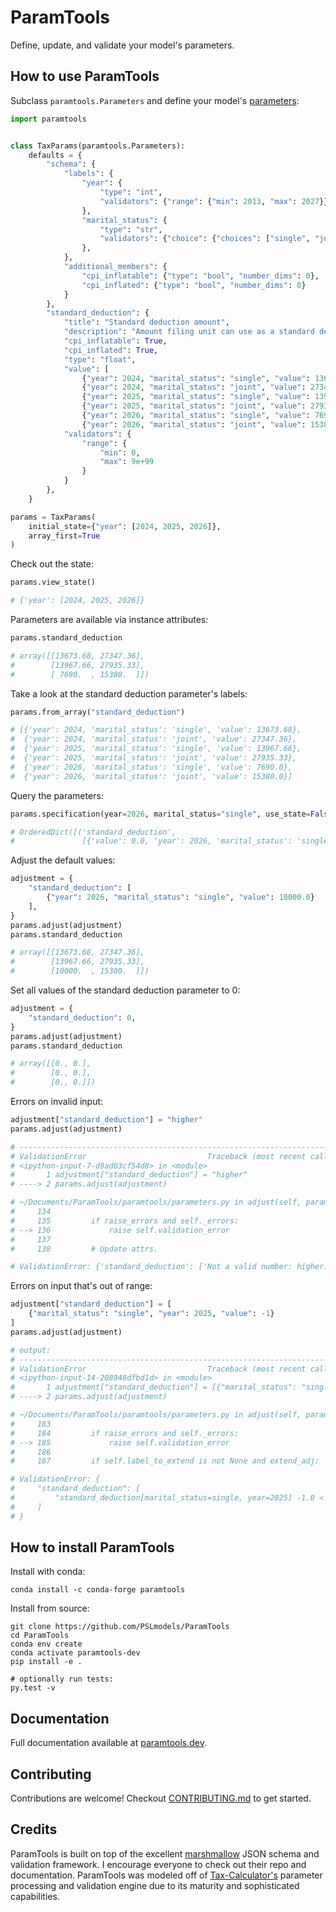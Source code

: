 # ParamTools

Define, update, and validate your model's parameters.

How to use ParamTools
---------------------------

Subclass `paramtools.Parameters` and define your model's [parameters](https://paramtools.dev/parameters):

```python
import paramtools


class TaxParams(paramtools.Parameters):
    defaults = {
        "schema": {
            "labels": {
                "year": {
                    "type": "int",
                    "validators": {"range": {"min": 2013, "max": 2027}}
                },
                "marital_status": {
                    "type": "str",
                    "validators": {"choice": {"choices": ["single", "joint"]}}
                },
            },
            "additional_members": {
                "cpi_inflatable": {"type": "bool", "number_dims": 0},
                "cpi_inflated": {"type": "bool", "number_dims": 0}
            }
        },
        "standard_deduction": {
            "title": "Standard deduction amount",
            "description": "Amount filing unit can use as a standard deduction.",
            "cpi_inflatable": True,
            "cpi_inflated": True,
            "type": "float",
            "value": [
                {"year": 2024, "marital_status": "single", "value": 13673.68},
                {"year": 2024, "marital_status": "joint", "value": 27347.36},
                {"year": 2025, "marital_status": "single", "value": 13967.66},
                {"year": 2025, "marital_status": "joint", "value": 27935.33},
                {"year": 2026, "marital_status": "single", "value": 7690.0},
                {"year": 2026, "marital_status": "joint", "value": 15380.0}],
            "validators": {
                "range": {
                    "min": 0,
                    "max": 9e+99
                }
            }
        },
    }

params = TaxParams(
    initial_state={"year": [2024, 2025, 2026]},
    array_first=True
)


```

Check out the state:

```python
params.view_state()

# {'year': [2024, 2025, 2026]}

```

Parameters are available via instance attributes:

```python
params.standard_deduction

# array([[13673.68, 27347.36],
#        [13967.66, 27935.33],
#        [ 7690.  , 15380.  ]])
```

Take a look at the standard deduction parameter's labels:
```python
params.from_array("standard_deduction")

# [{'year': 2024, 'marital_status': 'single', 'value': 13673.68},
#  {'year': 2024, 'marital_status': 'joint', 'value': 27347.36},
#  {'year': 2025, 'marital_status': 'single', 'value': 13967.66},
#  {'year': 2025, 'marital_status': 'joint', 'value': 27935.33},
#  {'year': 2026, 'marital_status': 'single', 'value': 7690.0},
#  {'year': 2026, 'marital_status': 'joint', 'value': 15380.0}]
```

Query the parameters:
```python
params.specification(year=2026, marital_status="single", use_state=False)

# OrderedDict([('standard_deduction',
#               [{'value': 0.0, 'year': 2026, 'marital_status': 'single'}])])
```

Adjust the default values:

```python
adjustment = {
    "standard_deduction": [
        {"year": 2026, "marital_status": "single", "value": 10000.0}
    ],
}
params.adjust(adjustment)
params.standard_deduction

# array([[13673.68, 27347.36],
#        [13967.66, 27935.33],
#        [10000.  , 15380.  ]])

```

Set all values of the standard deduction parameter to 0:

```python
adjustment = {
    "standard_deduction": 0,
}
params.adjust(adjustment)
params.standard_deduction

# array([[0., 0.],
#        [0., 0.],
#        [0., 0.]])

```


Errors on invalid input:
```python
adjustment["standard_deduction"] = "higher"
params.adjust(adjustment)

# ---------------------------------------------------------------------------
# ValidationError                           Traceback (most recent call last)
# <ipython-input-7-d9ad03cf54d8> in <module>
#       1 adjustment["standard_deduction"] = "higher"
# ----> 2 params.adjust(adjustment)

# ~/Documents/ParamTools/paramtools/parameters.py in adjust(self, params_or_path, raise_errors)
#     134
#     135         if raise_errors and self._errors:
# --> 136             raise self.validation_error
#     137
#     138         # Update attrs.

# ValidationError: {'standard_deduction': ['Not a valid number: higher.']}
```

Errors on input that's out of range:

```python
adjustment["standard_deduction"] = [
    {"marital_status": "single", "year": 2025, "value": -1}
]
params.adjust(adjustment)

# output:
# ---------------------------------------------------------------------------
# ValidationError                           Traceback (most recent call last)
# <ipython-input-14-208948dfbd1d> in <module>
#       1 adjustment["standard_deduction"] = [{"marital_status": "single", "year": 2025, "value": -1}]
# ----> 2 params.adjust(adjustment)

# ~/Documents/ParamTools/paramtools/parameters.py in adjust(self, params_or_path, raise_errors, extend_adj)
#     183
#     184         if raise_errors and self._errors:
# --> 185             raise self.validation_error
#     186
#     187         if self.label_to_extend is not None and extend_adj:

# ValidationError: {
#     "standard_deduction": [
#         "standard_deduction[marital_status=single, year=2025] -1.0 < min 0 "
#     ]
# }

```

How to install ParamTools
-----------------------------------------

Install with conda:

```
conda install -c conda-forge paramtools
```

Install from source:

```
git clone https://github.com/PSLmodels/ParamTools
cd ParamTools
conda env create
conda activate paramtools-dev
pip install -e .

# optionally run tests:
py.test -v
```

Documentation
----------------
Full documentation available at [paramtools.dev](https://paramtools.dev).

Contributing
-------------------------
Contributions are welcome! Checkout [CONTRIBUTING.md][3] to get started.

Credits
---------
ParamTools is built on top of the excellent [marshmallow][1] JSON schema and validation framework. I encourage everyone to check out their repo and documentation. ParamTools was modeled off of [Tax-Calculator's][2] parameter processing and validation engine due to its maturity and sophisticated capabilities.

[1]: https://github.com/marshmallow-code/marshmallow
[2]: https://github.com/PSLmodels/Tax-Calculator
[3]: https://github.com/PSLmodels/ParamTools/blob/master/CONTRIBUTING.md
